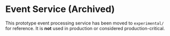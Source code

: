 # Event Service (Archived)

This prototype event processing service has been moved to `experimental/` for reference. It is **not** used in production or considered production-critical.
